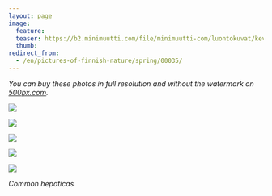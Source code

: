 ```yaml
---
layout: page
image:
  feature:
  teaser: https://b2.minimuutti.com/file/minimuutti-com/luontokuvat/kev%C3%A4t/DS14212-245px.jpg
  thumb:
redirect_from:
  - /en/pictures-of-finnish-nature/spring/00035/
---
```


*You can buy these photos in full resolution and without the watermark on [500px.com](https://500px.com/minimuutticom/galleries/hepatica-flowers).*

[![](https://b2.minimuutti.com/file/minimuutti-com/luontokuvat/kev%C3%A4t/DS14226-800px.jpg)](https://dl.dropboxusercontent.com/sh/ea1wtnz7z734o12/AACgfA-QkWSF3eLZproLrRYca/luontokuvat/kev%C3%A4t/DS14226.jpg)

[![](https://b2.minimuutti.com/file/minimuutti-com/luontokuvat/kev%C3%A4t/DS14222-800px.jpg)](https://dl.dropboxusercontent.com/sh/ea1wtnz7z734o12/AACtyNP_AntOwnMg9Qv8Peyra/luontokuvat/kev%C3%A4t/DS14222.jpg)

[![](https://b2.minimuutti.com/file/minimuutti-com/luontokuvat/kev%C3%A4t/DS15874-800px.jpg)](https://dl.dropboxusercontent.com/sh/ea1wtnz7z734o12/AACPmL2SAn28O6zauAfqDztwa/luontokuvat/kev%C3%A4t/DS15874.jpg)

[![](https://b2.minimuutti.com/file/minimuutti-com/luontokuvat/kev%C3%A4t/DS14211-800px.jpg)](https://dl.dropboxusercontent.com/sh/ea1wtnz7z734o12/AADtUPUyaTDOv_JFXL_HmPHwa/luontokuvat/kev%C3%A4t/DS14211.jpg)

[![](https://b2.minimuutti.com/file/minimuutti-com/luontokuvat/kev%C3%A4t/DS14212-800px.jpg)](https://dl.dropboxusercontent.com/sh/ea1wtnz7z734o12/AAA7krvvZBG8Wzom5c58EiHma/luontokuvat/kev%C3%A4t/DS14212.jpg)

*Common hepaticas*
